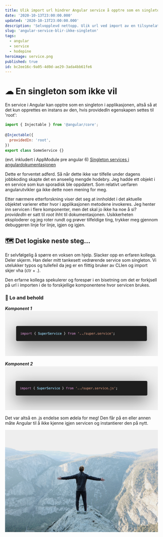 ```yaml
---
title: Ulik import url hindrer Angular service å opptre som en singleton
date: '2020-10-13T23:00:00.000'
updated: '2020-10-13T23:00:00.000'
description: 'Selvopplevd nettopp. Ulik url ved import av en tilsynelatende servicesingleton fra to ulike komponenter gjør at servicen instantieres på nytt.'
slug: 'angular-service-blir-ikke-singleton'
tags:
  - angular
  - service
  - hodepine
heroimage: service.png
published: true
id: bc2ee16c-9a05-4d0d-ae29-3ada4bb61fe6
---
```


# ☁ En singleton som ikke vil

En service i Angular kan opptre som en singleton i applikasjonen, altså så at det kun opprettes en instans av den, hvis providedIn egenskapen settes til 'root':

```javascript
import { Injectable } from '@angular/core';

@Injectable({
  providedIn: 'root',
})
export class SomeService {}
```

(evt. inkludert i AppModule pre angular 6)
[Singleton services i angulardokumentasjonen](https://angular.io/guide/singleton-services)

Dette er forventet adferd. Så når dette ikke var tilfelle under dagens jobbkoding skapte det en anseelig mengde hodebry. Jeg hadde ett objekt i en service som kun sporadisk ble oppdatert. Som relativt uerfaren angularutvikler ga ikke dette noen mening for meg.

Etter nærmere etterforskning viser det seg at innholdet i det aktuelle objektet varierer etter hvor i applikasjonen metodene invokeres. Jeg henter inn servicen i flere komponenter, men det skal jo ikke ha noe å si? _providedIn_ er satt til _root_ ihht til dokumentasjonen. Usikkerheten eksploderer og jeg roter rundt og prøver tilfeldige ting, trykker meg gjennom debuggeren linje for linje, igjen og igjen.

## 🗺 Det logiske neste steg...

Er selvfølgelig å spørre en voksen om hjelp. Slacker opp en erfaren kollega. Deler skjerm. Han deler mitt tankesett vedrørende service som singleton. Vi utelukker typos og tullefeil da jeg er en flittig bruker av CLIen og import skjer vha (ctr + .).

Den erfarne kollega spekulerer og forespør i en bisetning om det er forkjsell på url i importen i de to forskjellige komponentene hvor servicen brukes.

### 👏 Lo and behold

**_Komponent 1_**
![Komponent 1](./images/import.png)

**_Komponent 2_**
![Komponent2](./images/importwithext.png)

Det var altså en .js endelse som ødela for meg! Den får på en eller annen måte Angular til å ikke kjenne igjen servicen og instantierer den på nytt.

![Man on hill - Photo by Jason Hogan on Unsplash](./images/yes.jpg)
